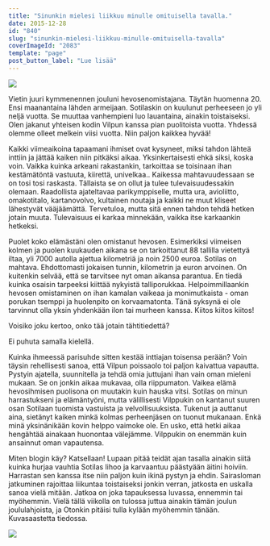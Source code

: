 ```yaml
---
title: "Sinunkin mielesi liikkuu minulle omituisella tavalla."
date: 2015-12-28
id: "840"
slug: "sinunkin-mielesi-liikkuu-minulle-omituisella-tavalla"
coverImageId: "2083"
template: "page"
post_button_label: "Lue lisää"
---
```


[![](/images/IMG_3286_.jpg)](https://qpm.kda.mybluehost.me/wp-content/uploads/2015/12/IMG_3286_.jpg)

Vietin juuri kymmenennen jouluni hevosenomistajana. Täytän huomenna 20. Ensi maanantaina lähden armeijaan. Sotilaskin on kuulunut perheeseen jo yli neljä vuotta. Se muuttaa vanhempieni luo lauantaina, ainakin toistaiseksi. Olen jakanut yhteisen kodin Vilpun kanssa pian puolitoista vuotta. Yhdessä olemme olleet melkein viisi vuotta. Niin paljon kaikkea hyvää!

Kaikki viimeaikoina tapaamani ihmiset ovat kysyneet, miksi tahdon lähteä inttiin ja jättää kaiken niin pitkäksi aikaa. Yksinkertaisesti ehkä siksi, koska voin. Vaikka kuinka arkeani rakastankin, tarkoittaa se toisinaan ihan kestämätöntä vastuuta, kiirettä, univelkaa.. Kaikessa mahtavuudessaan se on tosi tosi raskasta. Tällaista se on ollut ja tulee tulevaisuudessakin olemaan. Raadollista ajateltavaa parikymppiselle, mutta ura, avioliitto, omakotitalo, kartanovolvo, kultainen noutaja ja kaikki ne muut kliseet lähestyvät vääjäämättä. Tervetuloa, mutta sitä ennen tahdon tehdä hetken jotain muuta. Tulevaisuus ei karkaa minnekään, vaikka itse karkaankin hetkeksi.

Puolet koko elämästäni olen omistanut hevosen. Esimerkiksi viimeisen kolmen ja puolen kuukauden aikana se on tarkoittanut 88 tallilla vietettyä iltaa, yli 7000 autolla ajettua kilometriä ja noin 2500 euroa. Sotilas on mahtava. Ehdottomasti jokaisen tunnin, kilometrin ja euron arvoinen. On kuitenkin selvää, että se tarvitsee nyt oman aikansa parantua. En tiedä kuinka osaisin tarpeeksi kiittää nykyistä talliporukkaa. Helpoimmillaankin hevosen omistaminen on ihan kamalan vaikeaa ja monimutkaista - oman porukan tsemppi ja huolenpito on korvaamatonta. Tänä syksynä ei ole tarvinnut olla yksin yhdenkään ilon tai murheen kanssa. Kiitos kiitos kiitos!

Voisiko joku kertoo, onko tää jotain tähtitiedettä?

Ei puhuta samalla kielellä.

Kuinka ihmeessä parisuhde sitten kestää inttiajan toisensa perään? Voin täysin rehellisesti sanoa, että Vilpun poissaolo toi paljon kaivattua vapautta. Pystyin ajatella, suunnitella ja tehdä omia juttujani ihan vain oman mieleni mukaan. Se on jonkin aikaa mukavaa, olla riippumaton. Vaikea elämä hevosihmisen puolisona on muutakin kuin hauska vitsi. Sotilas on minun harrastukseni ja elämäntyöni, mutta välillisesti Vilppukin on kantanut suuren osan Sotilaan tuomista vastuista ja velvollisuuksista. Tukenut ja auttanut aina, sietänyt kaiken minkä kolmas perheenjäsen on tuonut mukanaan. Enkä minä yksinänikään kovin helppo vaimoke ole. En usko, että hetki aikaa hengähtää ainakaan huonontaa välejämme. Vilppukin on enemmän kuin ansainnut oman vapautensa.

Miten blogin käy? Katsellaan! Lupaan pitää teidät ajan tasalla ainakin siitä kuinka hurjaa vauhtia Sotilas lihoo ja karvaantuu päästyään äitini hoiviin. Harrastan sen kanssa itse niin paljon kuin ikinä pystyn ja ehdin. Sairasloman jatkuminen rajoittaa liikuntaa toistaiseksi jonkin verran, jatkosta en uskalla sanoa vielä mitään. Jatkoa on joka tapauksessa luvassa, ennemmin tai myöhemmin. Vielä tällä viikolla on tulossa juttua ainakin tämän joulun joululahjoista, ja Otonkin pitäisi tulla kylään myöhemmin tänään. Kuvasaastetta tiedossa.

[![](/images/2015-12-23-2B01.00.57-2B1.jpg)](https://qpm.kda.mybluehost.me/wp-content/uploads/2015/12/2015-12-23-2B01.00.57-2B1.jpg)

